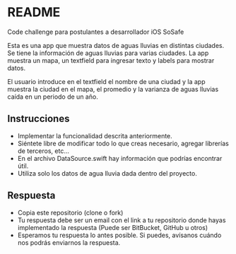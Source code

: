 # README #

Code challenge para postulantes a desarrollador iOS SoSafe

Esta es una app que muestra datos de aguas lluvias en distintas ciudades.
Se tiene la información de aguas lluvias para varias ciudades.
La app muestra un mapa, un textfield para ingresar texto y labels para mostrar datos.

El usuario introduce en el textfield el nombre de una ciudad y la app muestra la ciudad en el mapa, el promedio y la varianza de aguas lluvias caída en un periodo de un año.

## Instrucciones ##

* Implementar la funcionalidad descrita anteriormente.
* Siéntete libre de modificar todo lo que creas necesario, agregar librerías de terceros, etc...
* En el archivo DataSource.swift hay información que podrías encontrar útil.
* Utiliza solo los datos de agua lluvia dada dentro del proyecto.

## Respuesta ##

* Copia este repositorio (clone o fork)
* Tu respuesta debe ser un email con el link a tu repositorio donde hayas implementado la respuesta (Puede ser BitBucket, GitHub u otros)
* Esperamos tu respuesta lo antes posible. Si puedes, avísanos cuándo nos podrás enviarnos la respuesta.
